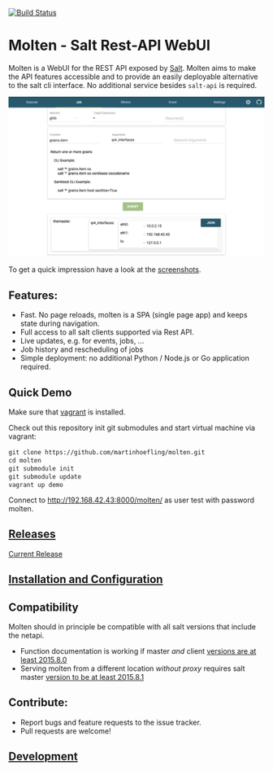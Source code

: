 [![Build Status](https://travis-ci.org/martinhoefling/molten.svg)](https://travis-ci.org/martinhoefling/molten)

# Molten - Salt Rest-API WebUI

Molten is a WebUI for the REST API exposed by [Salt](http://saltstack.com/).
Molten aims to make the API features accessible and to provide an easily deployable alternative to the salt cli interface.
No additional service besides `salt-api` is required.

<img src='/doc/screenshots/molten-exec-result.png' alt="Molten Execution View" width="720px">

To get a quick impression have a look at the [screenshots](/doc/Screenshots.md).

## Features:
* Fast. No page reloads, molten is a SPA (single page app) and keeps state during navigation.
* Full access to all salt clients supported via Rest API.
* Live updates, e.g. for events, jobs, ...
* Job history and rescheduling of jobs
* Simple deployment: no additional Python / Node.js or Go application required.

## Quick Demo

Make sure that [vagrant](https://www.vagrantup.com/) is installed.

Check out this repository init git submodules and start virtual machine via vagrant:

```
git clone https://github.com/martinhoefling/molten.git
cd molten
git submodule init
git submodule update
vagrant up demo
```

Connect to http://192.168.42.43:8000/molten/ as user test with password molten.

## [Releases](https://github.com/martinhoefling/molten/releases)

[Current Release](https://github.com/martinhoefling/molten/releases/latest)

## [Installation and Configuration](/doc/Setup.md)

## Compatibility

Molten should in principle be compatible with all salt versions that include the netapi.
- Function documentation is working if master *and* client [versions are at least 2015.8.0](https://github.com/saltstack/salt/pull/25020)
- Serving molten from a different location *without proxy* requires salt master [version to be at least 2015.8.1](https://github.com/saltstack/salt/pull/27826)

## Contribute:

- Report bugs and feature requests to the issue tracker.
- Pull requests are welcome!

## [Development](/doc/Development.md)

